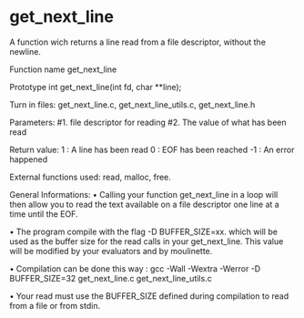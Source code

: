 # get_next_line
A function wich returns a line read from a file descriptor, without the newline.

Function name get_next_line

Prototype int get_next_line(int fd, char **line);

Turn in files: get_next_line.c, get_next_line_utils.c, get_next_line.h

Parameters:
#1. file descriptor for reading
#2. The value of what has been read

Return value:
1 : A line has been read
0 : EOF has been reached
-1 : An error happened

External functions used: read, malloc, free.

General Informations:
• Calling your function get_next_line in a loop will then allow you to read the text available on a file descriptor one line at a time until the EOF.

• The program compile with the flag -D BUFFER_SIZE=xx. which will be used as the buffer size for the read calls in your get_next_line. This value will be modified by your evaluators and by moulinette.

• Compilation can be done this way : gcc -Wall -Wextra -Werror -D BUFFER_SIZE=32 get_next_line.c get_next_line_utils.c

• Your read must use the BUFFER_SIZE defined during compilation to read from a file or from stdin.
